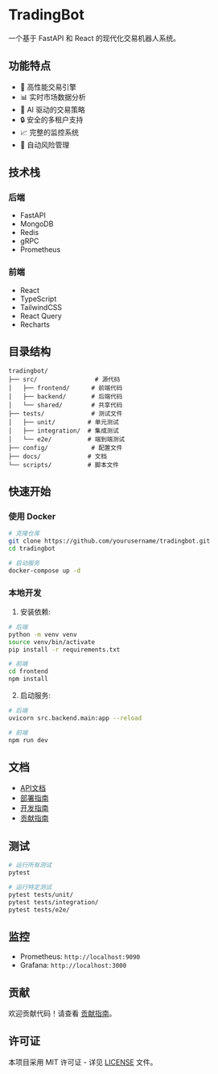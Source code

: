 # TradingBot

一个基于 FastAPI 和 React 的现代化交易机器人系统。

## 功能特点

- 🚀 高性能交易引擎
- 📊 实时市场数据分析
- 🤖 AI 驱动的交易策略
- 🔒 安全的多租户支持
- 📈 完整的监控系统
- 🔄 自动风险管理

## 技术栈

### 后端
- FastAPI
- MongoDB
- Redis
- gRPC
- Prometheus

### 前端
- React
- TypeScript
- TailwindCSS
- React Query
- Recharts

## 目录结构

```
tradingbot/
├── src/                # 源代码
│   ├── frontend/      # 前端代码
│   ├── backend/       # 后端代码
│   └── shared/        # 共享代码
├── tests/             # 测试文件
│   ├── unit/         # 单元测试
│   ├── integration/  # 集成测试
│   └── e2e/          # 端到端测试
├── config/            # 配置文件
├── docs/             # 文档
└── scripts/          # 脚本文件
```

## 快速开始

### 使用 Docker

```bash
# 克隆仓库
git clone https://github.com/yourusername/tradingbot.git
cd tradingbot

# 启动服务
docker-compose up -d
```

### 本地开发

1. 安装依赖:
```bash
# 后端
python -m venv venv
source venv/bin/activate
pip install -r requirements.txt

# 前端
cd frontend
npm install
```

2. 启动服务:
```bash
# 后端
uvicorn src.backend.main:app --reload

# 前端
npm run dev
```

## 文档

- [API文档](docs/api/README.md)
- [部署指南](docs/deployment/README.md)
- [开发指南](docs/development/README.md)
- [贡献指南](CONTRIBUTING.md)

## 测试

```bash
# 运行所有测试
pytest

# 运行特定测试
pytest tests/unit/
pytest tests/integration/
pytest tests/e2e/
```

## 监控

- Prometheus: `http://localhost:9090`
- Grafana: `http://localhost:3000`

## 贡献

欢迎贡献代码！请查看 [贡献指南](CONTRIBUTING.md)。

## 许可证

本项目采用 MIT 许可证 - 详见 [LICENSE](LICENSE) 文件。 